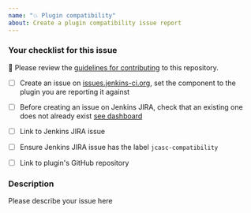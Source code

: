 ```yaml
---
name: "💥 Plugin compatibility"
about: Create a plugin compatibility issue report
---
```


### Your checklist for this issue

🚨 Please review the [guidelines for contributing](../blob/master/docs/CONTRIBUTING.md) to this repository.

- [ ] Create an issue on [issues.jenkins-ci.org](https://issues.jenkins-ci.org), set the component to the plugin you are reporting it against

- [ ] Before creating an issue on Jenkins JIRA, check that an existing one does not already exist [see dashboard](https://issues.jenkins.io/secure/Dashboard.jspa?selectPageId=17346)

- [ ] Link to Jenkins JIRA issue

- [ ] Ensure Jenkins JIRA issue has the label `jcasc-compatibility`

- [ ] Link to plugin's GitHub repository

<!--
Put an `x` into the [ ] to show you have filled the information below
Describe your issue below
-->

### Description

Please describe your issue here
